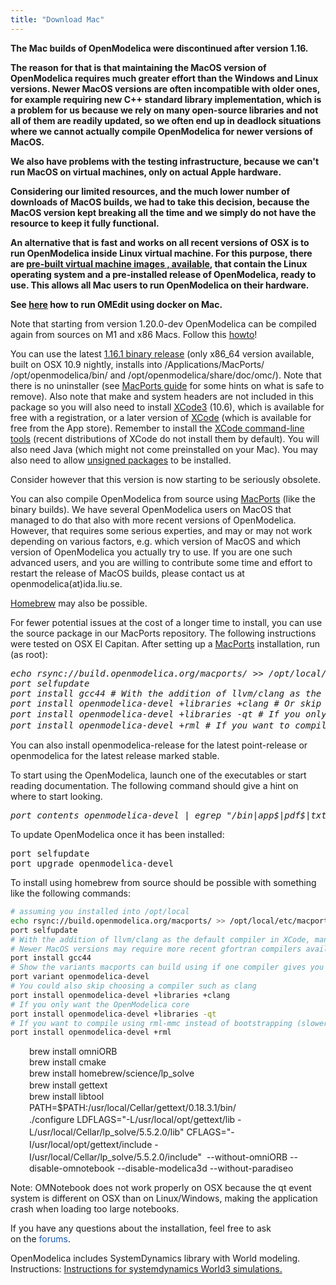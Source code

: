 ```yaml
---
title: "Download Mac"
---
```

<p><strong>The Mac builds of OpenModelica were discontinued after version 1.16. </strong></p>
<p><strong>The reason for that is that maintaining the MacOS version of OpenModelica requires much greater effort than the Windows and Linux versions. Newer MacOS versions are often incompatible with older ones, for example requiring new C++ standard library implementation, which is a problem for us because we rely on many open-source libraries and not all of them are readily updated, so we often end up in deadlock situations where we cannot actually compile OpenModelica for newer versions of MacOS.<br /></strong></p>
<p><strong>We also have problems with the testing infrastructure, because we can't run MacOS on virtual machines, only on actual Apple hardware. </strong></p>
<p><strong>Considering our limited resources, and the much lower number of downloads of MacOS builds, we had to take this decision, because the MacOS version kept breaking all the time and we simply do not have the resource to keep it fully functional.<br /></strong></p>
<p><strong><strong>An alternative that is fast and works on all recent versions of OSX</strong>&nbsp;is to run OpenModelica inside Linux virtual machine. For this purpose, there are&nbsp;<a href="index.php?option=com_content&amp;view=article&amp;id=151&amp;Itemid=352">pre-built virtual machine images , available</a>, that contain the Linux operating system and a pre-installed release of OpenModelica, ready to use. This allows all Mac users to run OpenModelica on their hardware.<br /></strong></p>
<p><strong>See <a href="https://www.openmodelica.org/forum/default-topic/3490-docker-instructions-for-mac">here</a> how to run OMEdit using docker on Mac.</strong></p>
<p>Note that starting from version 1.20.0-dev OpenModelica can be compiled again from sources on M1 and x86 Macs. Follow this <a href="https://github.com/OpenModelica/OpenModelica/blob/master/README.cmake.md#33-macos">howto</a>!&nbsp;</p>
<p>You can use the latest <a href="http://build.openmodelica.org/omc/builds/mac/binaries/">1.16.1 binary release</a>&nbsp;(only x86_64 version available, built on OSX 10.9 nightly, installs into /Applications/MacPorts/ /opt/openmodelica/bin/ and /opt/openmodelica/share/doc/omc/). Note that there is no uninstaller (see&nbsp;<a href="http://guide.macports.org/#installing.macports.uninstalling">MacPorts guide</a>&nbsp;for some hints on what is safe to remove). Also note that make and system headers are not included in this package so you will also need to install&nbsp;<a href="http://developer.apple.com/xode">XCode3</a>&nbsp;(10.6), which is available for free with a registration, or a later version of&nbsp;<a href="http://developer.apple.com/xcode">XCode</a>&nbsp;(which is available for free from the App store). Remember to install the&nbsp;<a href="http://guide.macports.org/#installing.xcode">XCode command-line tools</a>&nbsp;(recent distributions of XCode do not install them by default). You will also need Java (which might not come preinstalled on your Mac). You may also need to allow&nbsp;<a href="https://help.my-private-network.co.uk/support/solutions/articles/9417-os-x-mountain-lion-installing-unsigned-applications">unsigned packages</a>&nbsp;to be installed.</p>
<p>Consider however that this version is now starting to be seriously obsolete.</p>
<p>You can also compile OpenModelica from source using&nbsp;<a href="http://macports.org">MacPorts</a>&nbsp;(like the binary builds). We have several OpenModelica users on MacOS that managed to do that also with more recent versions of OpenModelica. However, that requires some serious experties, and may or may not work depending on various factors, e.g. which version of MacOS and which version of OpenModelica you actually try to use. If you are one such advanced users, and you are willing to contribute some time and effort to restart the release of MacOS builds, please contact us at openmodelica(at)ida.liu.se.</p>
<p><a href="#homebrew">Homebrew</a>&nbsp;may also be possible.</p>
<p>For fewer potential issues at the cost of a longer time to install, you can use the source package in our MacPorts repository. The following instructions were tested on OSX El Capitan. After setting up a&nbsp;<a href="http://macports.org">MacPorts</a> installation, run (as root):</p>
<pre><em>echo rsync://build.openmodelica.org/macports/ &gt;&gt; /opt/local/etc/macports/sources.conf # assuming you installed into /opt/local</em><em><br />port selfupdate
port install gcc44 # With the addition of llvm/clang as the default compiler in XCode, many ports now fail to build unless you force GCC to be used. Newer MacOS versions may require more recent gfortran compilers available<br />port install openmodelica-devel +libraries +clang # Or skip choosing compiler here, if it gives you problems. port variant openmodelica-devel lists many alternatives is building with one compiler gives you trouble<span style="font-family: Tahoma, Helvetica, Arial, sans-serif; font-style: normal; white-space: normal; font-size: 12px; color: #333333;"><br /></span></em><em>port install openmodelica-devel&nbsp;</em><em style="line-height: 1.3em;">+libraries </em><em style="line-height: 1.3em;">-qt # If you only want the OpenModelica core
</em><em style="line-height: 1.3em;">port install openmodelica-devel +rml # If you want to compile using rml-mmc instead of bootstrapping (slower and requires the rml-mmc dependency; this used to be the default)</em></pre>
<p>You can also install openmodelica-release for the latest point-release or openmodelica for the latest release marked stable.</p>
<p>To start using the OpenModelica, launch one of the executables or start reading documentation. The following command should give a hint on where to start looking.</p>
<pre><em>port contents openmodelica-devel | egrep "/bin|app$|pdf$|txt$" | grep -v omlibrary</em></pre>
<p>To update OpenModelica once it has been installed:</p>
<pre>port selfupdate<br />port upgrade openmodelica-devel</pre>
<p><a></a>To install using homebrew from source should be possible with something like the following commands:</p>

```bash
# assuming you installed into /opt/local
echo rsync://build.openmodelica.org/macports/ >> /opt/local/etc/macports/sources.conf
port selfupdate
# With the addition of llvm/clang as the default compiler in XCode, many ports now fail to build unless you force GCC to be used.
# Newer MacOS versions may require more recent gfortran compilers available
port install gcc44
# Show the variants macports can build using if one compiler gives you problems
port variant openmodelica-devel
# You could also skip choosing a compiler such as clang
port install openmodelica-devel +libraries +clang
# If you only want the OpenModelica core
port install openmodelica-devel +libraries -qt
# If you want to compile using rml-mmc instead of bootstrapping (slower and requires the rml-mmc dependency; this used to be the default)
port install openmodelica-devel +rml
```

<p style="padding-left: 30px;">brew install omniORB<br /><span style="line-height: 1.3em;">brew install cmake<br /></span><span style="line-height: 1.3em;">brew install homebrew/science/lp_solve<br /></span><span style="line-height: 1.3em;">brew install gettext<br /></span><span style="line-height: 1.3em;">brew install libtool<br /></span><span style="line-height: 1.3em;">PATH=$PATH:/usr/local/Cellar/gettext/0.18.3.1/bin/<br /></span>./configure <span style="line-height: 19.7999992370605px;">LDFLAGS="-L/usr/local/opt/gettext/lib -L/usr/local/Cellar/lp_solve/</span><span style="line-height: 19.7999992370605px;">5.5.2.0/lib" CFLAGS="-I/usr/local/opt/gettext/include&nbsp;</span><span style="line-height: 19.7999992370605px;">-I/usr/local/Cellar/lp_solve/5.5.2.0/include"&nbsp;</span>&nbsp;--without-omniORB&nbsp;--disable-omnotebook --disable-modelica3d --without-paradiseo</p>
<p>Note: OMNotebook does not work properly on OSX because the qt event system is different on OSX than on Linux/Windows, making the application crash when loading too large notebooks.</p>
<p>If you have any questions about the installation, feel free to ask on&nbsp;the&nbsp;<a href="http://openmodelica.org/" style="color: #1b57b1; text-decoration: none; font-weight: normal;">forums</a>.</p>
<p>OpenModelica includes SystemDynamics library with World modeling. Instructions: <a href="images/docs/systemdynamics-world3-simulation-with-openmodelica-131023.pdf">Instructions for systemdynamics World3 simulations.</a></p>
